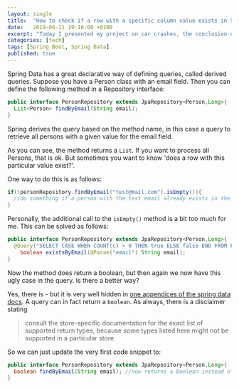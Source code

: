 ```yaml
---
layout: single
title:  "How to check if a row with a specific column value exists in Spring Data"
date:   2019-06-11 19:16:00 +0100
excerpt: "Today I presented my project on car crashes, the conclusion of quite the journey"
categories: [tech]
tags: [Spring Boot, Spring Data]
published: true
---
```

Spring Data has a great declarative way of defining queries, called derived queries. Suppose you have a Person class with an email field. Then you can define the following method in a
Repository interface:

```java
public interface PersonRepository extends JpaRepository<Person,Long>{
  List<Person> findByEmail(String email);
}
```
Spring derives the query based on the method name, in this case a query to retrieve all persons with a given value for the email field.

As you can see, the method returns a ``List``. If you want to process all Persons, that is ok. But sometimes you want to know 'does a row with this particular value exist?'.

One way to do this is as follows:
```java
if(!personRepository.findByEmail("test@mail.com").isEmpty()){
  //do something if a person with the test email already exists in the repository
}
```
Personally, the additional call to the ``isEmpty()`` method is a bit too much for me. This can be solved as follows:
```java
public interface PersonRepository extends JpaRepository<Person,Long>{
  @Query("SELECT CASE WHEN COUNT(c) > 0 THEN true ELSE false END FROM Person p WHERE p.email = :email")
    boolean existsByEmail(@Param("email") String email);
}
```
Now the method does return a boolean, but then again we now have this ugly case in the query. Is there a better way?

Yes, there is - but it is very well hidden in [one appendices of the spring data docs](https://docs.spring.io/spring-data/jpa/docs/current/reference/html/#repository-query-return-types). A query can in fact return a ``boolean``. As always,
there is a disclaimer stating 

> consult the store-specific documentation for the exact list of supported return types, because some types listed here might not be supported in a particular store.

So we can just update the very first code snippet to:

```java
public interface PersonRepository extends JpaRepository<Person,Long>{
  boolean findByEmail(String email); //now returns a boolean instead of a List<Person>
}
```